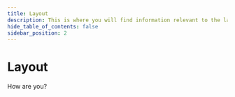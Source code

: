 ```yaml
---
title: Layout
description: This is where you will find information relevant to the layout.
hide_table_of_contents: false
sidebar_position: 2
---
```


# Layout

How are you?
